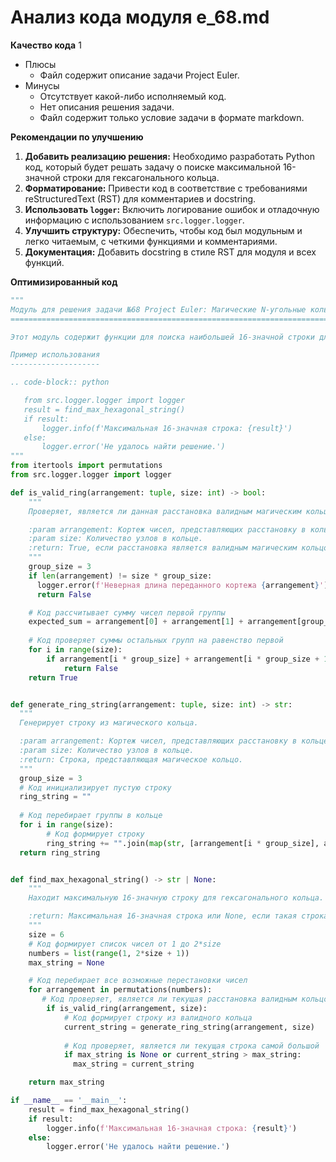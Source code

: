 # Анализ кода модуля e_68.md

**Качество кода**
1
- Плюсы
    - Файл содержит описание задачи Project Euler.
- Минусы
    - Отсутствует какой-либо исполняемый код.
    - Нет описания решения задачи.
    - Файл содержит только условие задачи в формате markdown.

**Рекомендации по улучшению**

1. **Добавить реализацию решения:** Необходимо разработать Python код, который будет решать задачу о поиске максимальной 16-значной строки для гексагонального кольца.
2. **Форматирование:**  Привести код в соответствие с требованиями reStructuredText (RST) для комментариев и docstring.
3. **Использовать `logger`:** Включить логирование ошибок и отладочную информацию с использованием `src.logger.logger`.
4. **Улучшить структуру:** Обеспечить, чтобы код был модульным и легко читаемым, с четкими функциями и комментариями.
5. **Документация:** Добавить docstring в стиле RST для модуля и всех функций.

**Оптимизированный код**

```python
"""
Модуль для решения задачи №68 Project Euler: Магические N-угольные кольца
========================================================================

Этот модуль содержит функции для поиска наибольшей 16-значной строки для гексагонального кольца.

Пример использования
--------------------

.. code-block:: python

   from src.logger.logger import logger
   result = find_max_hexagonal_string()
   if result:
       logger.info(f'Максимальная 16-значная строка: {result}')
   else:
       logger.error('Не удалось найти решение.')
"""
from itertools import permutations
from src.logger.logger import logger

def is_valid_ring(arrangement: tuple, size: int) -> bool:
    """
    Проверяет, является ли данная расстановка валидным магическим кольцом.

    :param arrangement: Кортеж чисел, представляющих расстановку в кольце.
    :param size: Количество узлов в кольце.
    :return: True, если расстановка является валидным магическим кольцом, иначе False.
    """
    group_size = 3
    if len(arrangement) != size * group_size:
      logger.error(f'Неверная длина переданного кортежа {arrangement}')
      return False

    # Код рассчитывает сумму чисел первой группы
    expected_sum = arrangement[0] + arrangement[1] + arrangement[group_size + 1]
    
    # Код проверяет суммы остальных групп на равенство первой
    for i in range(size):
        if arrangement[i * group_size] + arrangement[i * group_size + 1] + arrangement[((i + 1) * group_size - 1) % (size*group_size -1)  + 1] != expected_sum:
            return False
    return True


def generate_ring_string(arrangement: tuple, size: int) -> str:
  """
  Генерирует строку из магического кольца.

  :param arrangement: Кортеж чисел, представляющих расстановку в кольце.
  :param size: Количество узлов в кольце.
  :return: Строка, представляющая магическое кольцо.
  """
  group_size = 3
  # Код инициализирует пустую строку
  ring_string = ""
  
  # Код перебирает группы в кольце
  for i in range(size):
        # Код формирует строку
        ring_string += "".join(map(str, [arrangement[i * group_size], arrangement[i * group_size + 1], arrangement[((i + 1) * group_size - 1) % (size*group_size -1)  + 1]]))
  return ring_string


def find_max_hexagonal_string() -> str | None:
    """
    Находит максимальную 16-значную строку для гексагонального кольца.

    :return: Максимальная 16-значная строка или None, если такая строка не найдена.
    """
    size = 6
    # Код формирует список чисел от 1 до 2*size
    numbers = list(range(1, 2*size + 1))
    max_string = None

    # Код перебирает все возможные перестановки чисел
    for arrangement in permutations(numbers):
       # Код проверяет, является ли текущая расстановка валидным кольцом
        if is_valid_ring(arrangement, size):
            # Код формирует строку из валидного кольца
            current_string = generate_ring_string(arrangement, size)
            
            # Код проверяет, является ли текущая строка самой большой
            if max_string is None or current_string > max_string:
              max_string = current_string

    return max_string

if __name__ == '__main__':
    result = find_max_hexagonal_string()
    if result:
        logger.info(f'Максимальная 16-значная строка: {result}')
    else:
        logger.error('Не удалось найти решение.')
```